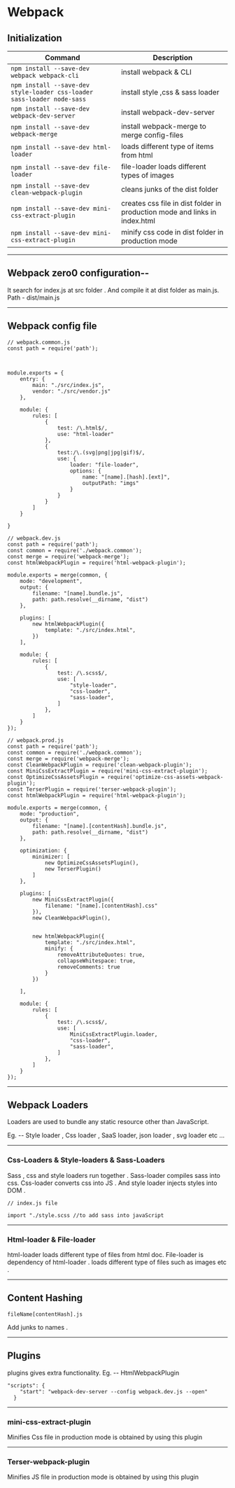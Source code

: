 # Webpack  


## Initialization 
| Command | Description |
| ------- | ----------- |
| `npm install --save-dev webpack webpack-cli` |install webpack & CLI|
| `npm install --save-dev style-loader css-loader sass-loader node-sass` |install style ,css & sass loader|
| `npm install --save-dev webpack-dev-server` |install webpack-dev-server|
| `npm install --save-dev webpack-merge` |install webpack-merge to merge config-files|
| `npm install --save-dev html-loader` |loads different type of items from html|
| `npm install --save-dev file-loader` |file-loader loads different types of images|
| `npm install --save-dev clean-webpack-plugin` |cleans junks of the dist folder|
| `npm install --save-dev mini-css-extract-plugin` |creates css file in dist folder in production mode and links in index.html|
| `npm install --save-dev mini-css-extract-plugin` |minify css code in dist folder in production mode|


-----------------------------------------
## Webpack zero0 configuration--
It search for index.js at src folder . And compile it at dist folder as main.js. Path - dist/main.js

-----------------------------------------

## Webpack config file
```
// webpack.common.js
const path = require('path');



module.exports = {
    entry: {
        main: "./src/index.js",
        vendor: "./src/vendor.js"
    },

    module: {
        rules: [
            {
                test: /\.html$/,
                use: "html-loader"
            },
            {
                test:/\.(svg|png|jpg|gif)$/,
                use: {
                    loader: "file-loader",
                    options: {
                        name: "[name].[hash].[ext]",
                        outputPath: "imgs"
                    }
                }
            }
        ]
    }

}
```
```
// webpack.dev.js
const path = require('path');
const common = require('./webpack.common');
const merge = require('webpack-merge');
const htmlWebpackPlugin = require('html-webpack-plugin');

module.exports = merge(common, {
    mode: "development",
    output: {
        filename: "[name].bundle.js",
        path: path.resolve(__dirname, "dist")
    },

    plugins: [
        new htmlWebpackPlugin({
            template: "./src/index.html",
        })
    ],

    module: {
        rules: [
            {
                test: /\.scss$/,
                use: [
                    "style-loader",
                    "css-loader",
                    "sass-loader",
                ]
            },
        ]
    }
});
```
```
// webpack.prod.js
const path = require('path');
const common = require('./webpack.common');
const merge = require('webpack-merge');
const CleanWebpackPlugin = require('clean-webpack-plugin');
const MiniCssExtractPlugin = require('mini-css-extract-plugin');
const OptimizeCssAssetsPlugin = require('optimize-css-assets-webpack-plugin');
const TerserPlugin = require('terser-webpack-plugin');
const htmlWebpackPlugin = require('html-webpack-plugin');

module.exports = merge(common, {
    mode: "production",
    output: {
        filename: "[name].[contentHash].bundle.js",
        path: path.resolve(__dirname, "dist")
    },

    optimization: {
        minimizer: [
            new OptimizeCssAssetsPlugin(),
            new TerserPlugin()
        ]
    },

    plugins: [
        new MiniCssExtractPlugin({
            filename: "[name].[contentHash].css"
        }),
        new CleanWebpackPlugin(),

       
        new htmlWebpackPlugin({
            template: "./src/index.html",
            minify: {
                removeAttributeQuotes: true,
                collapseWhitespace: true,
                removeComments: true
            }
        })
    
    ],

    module: {
        rules: [
            {
                test: /\.scss$/,
                use: [
                    MiniCssExtractPlugin.loader,
                    "css-loader",
                    "sass-loader",
                ]
            },
        ]
    }
});
```

-----------------------------------------

## Webpack Loaders
Loaders are used to bundle any static resource other than JavaScript.

Eg. -- Style loader , Css loader , SaaS loader, json loader , svg loader etc ...

_________________________________________
### Css-Loaders & Style-loaders & Sass-Loaders
Sass , css and style loaders run together . Sass-loader compiles sass into css. Css-loader converts css into JS . And style loader injects styles into DOM .
```
// index.js file

import "./style.scss //to add sass into javaScript
```
-------------------------------------------

### Html-loader & File-loader
html-loader loads different type of files from html doc.
File-loader is dependency of html-loader . loads different type of files such as images etc . 

--------------

## Content Hashing
```
fileName[contentHash].js
```
Add junks to names .

--------

## Plugins
plugins gives extra functionality. Eg. -- HtmlWebpackPlugin
```
"scripts": {
    "start": "webpack-dev-server --config webpack.dev.js --open"
  }
```

----------------------------
### mini-css-extract-plugin
Minifies Css file in production mode is obtained by using this plugin

--------------------------
### Terser-webpack-plugin
Minifies JS file in production mode is obtained by using this plugin






